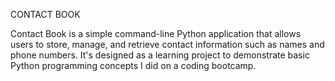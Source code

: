 CONTACT BOOK 

Contact Book is a simple command-line Python application that allows users to store, manage, and retrieve contact information such as names and phone numbers. 
It's designed as a learning project to demonstrate basic Python programming concepts I did on a coding bootcamp.
